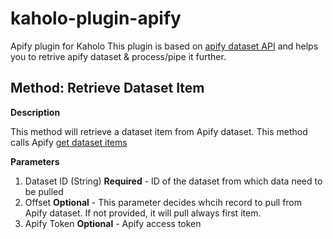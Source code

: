 # kaholo-plugin-apify
Apify plugin for Kaholo
This plugin is based on [apify dataset API](https://docs.apify.com/api/v2#/reference/datasets) and helps you to retrive apify dataset & process/pipe it further.

## Method: Retrieve Dataset Item

**Description**

This method will retrieve a dataset item from Apify dataset. This method calls Apify [get dataset items](https://docs.apify.com/api/v2#/reference/datasets/item-collection/get-items)

**Parameters**
1. Dataset ID (String) **Required** - ID of the dataset from which data need to be pulled
2. Offset **Optional** - This parameter decides whcih record to pull from Apify dataset. If not provided, it will pull always first item.
3. Apify Token **Optional** - Apify access token